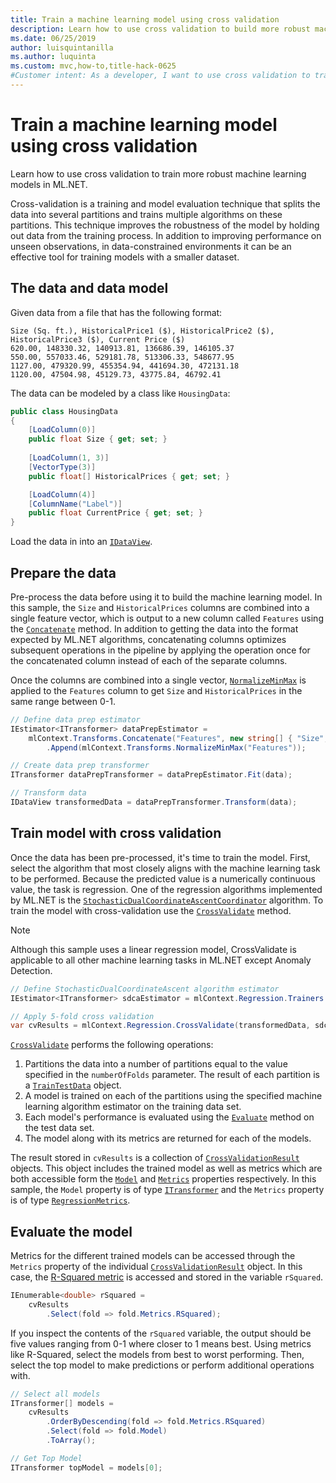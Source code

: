 ```yaml
---
title: Train a machine learning model using cross validation
description: Learn how to use cross validation to build more robust machine learning models in ML.NET. Cross-validation is a training and model evaluation technique that splits the data into several partitions and trains multiple algorithms on these partitions.
ms.date: 06/25/2019
author: luisquintanilla
ms.author: luquinta
ms.custom: mvc,how-to,title-hack-0625
#Customer intent: As a developer, I want to use cross validation to train a machine learning model
---
```


# Train a machine learning model using cross validation

Learn how to use cross validation to train more robust machine learning models in ML.NET. 

Cross-validation is a training and model evaluation technique that splits the data into several partitions and trains multiple algorithms on these partitions. This technique improves the robustness of the model by holding out data from the training process. In addition to improving performance on unseen observations, in data-constrained environments it can be an effective tool for training models with a smaller dataset.

## The data and data model

Given data from a file that has the following format:

```text
Size (Sq. ft.), HistoricalPrice1 ($), HistoricalPrice2 ($), HistoricalPrice3 ($), Current Price ($)
620.00, 148330.32, 140913.81, 136686.39, 146105.37
550.00, 557033.46, 529181.78, 513306.33, 548677.95
1127.00, 479320.99, 455354.94, 441694.30, 472131.18
1120.00, 47504.98, 45129.73, 43775.84, 46792.41
```

The data can be modeled by a class like `HousingData`:

```csharp
public class HousingData
{
    [LoadColumn(0)]
    public float Size { get; set; }
 
    [LoadColumn(1, 3)]
    [VectorType(3)]
    public float[] HistoricalPrices { get; set; }

    [LoadColumn(4)]
    [ColumnName("Label")]
    public float CurrentPrice { get; set; }
}
```

Load the data in into an [`IDataView`](xref:Microsoft.ML.IDataView).

## Prepare the data

Pre-process the data before using it to build the machine learning model. In this sample, the `Size` and `HistoricalPrices` columns are combined into a single feature vector,  which is output to a new column called `Features` using the [`Concatenate`](xref:Microsoft.ML.TransformExtensionsCatalog.Concatenate*) method. In addition to getting the data into the format expected by ML.NET algorithms, concatenating columns optimizes subsequent operations in the pipeline by applying the operation once for the concatenated column instead of each of the separate columns. 

Once the columns are combined into a single vector, [`NormalizeMinMax`](xref:Microsoft.ML.NormalizationCatalog.NormalizeMinMax*) is applied to the `Features` column to get `Size` and `HistoricalPrices` in the same range between 0-1. 

```csharp
// Define data prep estimator
IEstimator<ITransformer> dataPrepEstimator = 
    mlContext.Transforms.Concatenate("Features", new string[] { "Size", "HistoricalPrices" })
        .Append(mlContext.Transforms.NormalizeMinMax("Features"));

// Create data prep transformer
ITransformer dataPrepTransformer = dataPrepEstimator.Fit(data);

// Transform data
IDataView transformedData = dataPrepTransformer.Transform(data);
```

## Train model with cross validation

Once the data has been pre-processed, it's time to train the model. First, select the algorithm that most closely aligns with the machine learning task to be performed. Because the predicted value is a numerically continuous value, the task is regression. One of the regression algorithms implemented by ML.NET is the [`StochasticDualCoordinateAscentCoordinator`](xref:Microsoft.ML.Trainers.SdcaRegressionTrainer) algorithm. To train the model with cross-validation use the [`CrossValidate`](xref:Microsoft.ML.RegressionCatalog.CrossValidate*) method. 

> [!NOTE]
> Although this sample uses a linear regression model, CrossValidate is applicable to all other machine learning tasks in ML.NET except Anomaly Detection.

```csharp
// Define StochasticDualCoordinateAscent algorithm estimator
IEstimator<ITransformer> sdcaEstimator = mlContext.Regression.Trainers.Sdca();

// Apply 5-fold cross validation
var cvResults = mlContext.Regression.CrossValidate(transformedData, sdcaEstimator, numberOfFolds: 5);
```

[`CrossValidate`](xref:Microsoft.ML.RegressionCatalog.CrossValidate*) performs the following operations:

1. Partitions the data into a number of partitions equal to the value specified in the `numberOfFolds` parameter. The result of each partition is a [`TrainTestData`](xref:Microsoft.ML.DataOperationsCatalog.TrainTestData) object.
1. A model is trained on each of the partitions using the specified machine learning algorithm estimator on the training data set.
1. Each model's performance is evaluated using the [`Evaluate`](xref:Microsoft.ML.RegressionCatalog.Evaluate*) method on the test data set. 
1. The model along with its metrics are returned for each of the models.

The result stored in `cvResults` is a collection of [`CrossValidationResult`](xref:Microsoft.ML.TrainCatalogBase.CrossValidationResult%601) objects. This object includes the trained model as well as metrics which are both accessible form the [`Model`](xref:Microsoft.ML.TrainCatalogBase.CrossValidationResult%601.Model) and [`Metrics`](xref:Microsoft.ML.TrainCatalogBase.CrossValidationResult%601.Metrics) properties respectively. In this sample, the `Model` property is of type [`ITransformer`](xref:Microsoft.ML.ITransformer) and the `Metrics` property is of type [`RegressionMetrics`](xref:Microsoft.ML.Data.RegressionMetrics). 

## Evaluate the model

Metrics for the different trained models can be accessed through the `Metrics` property of the individual [`CrossValidationResult`](xref:Microsoft.ML.TrainCatalogBase.CrossValidationResult%601) object. In this case, the [R-Squared metric](https://en.wikipedia.org/wiki/Coefficient_of_determination) is accessed and stored in the variable `rSquared`. 

```csharp
IEnumerable<double> rSquared = 
    cvResults
        .Select(fold => fold.Metrics.RSquared);
```

If you inspect the contents of the `rSquared` variable, the output should be five values ranging from 0-1 where closer to 1 means best. Using metrics like R-Squared, select the models from best to worst performing. Then, select the top model to make predictions or perform additional operations with.

```csharp
// Select all models
ITransformer[] models =
    cvResults
        .OrderByDescending(fold => fold.Metrics.RSquared)
        .Select(fold => fold.Model)
        .ToArray();

// Get Top Model
ITransformer topModel = models[0];
```

